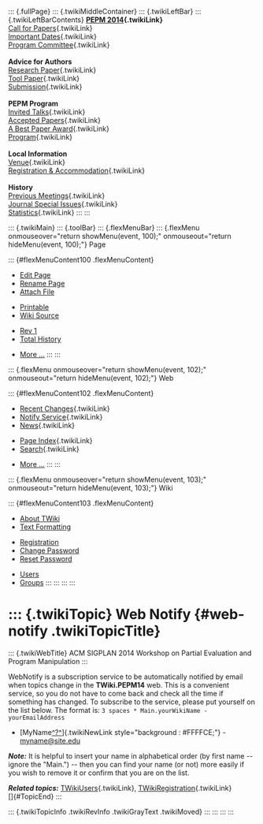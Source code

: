 ::: {.fullPage}
::: {.twikiMiddleContainer}
::: {.twikiLeftBar}
::: {.twikiLeftBarContents}
**[PEPM 2014](WebHome){.twikiLink}**\
[Call for Papers](CallForPapers){.twikiLink}\
[Important Dates](ImportantDates){.twikiLink}\
[Program Committee](ProgramCommittee){.twikiLink}\
\
**Advice for Authors**\
[Research Paper](ResearchPaperAdvice){.twikiLink}\
[Tool Paper](ToolPaperAdvice){.twikiLink}\
[Submission](PaperSubmission){.twikiLink}\
\
**PEPM Program**\
[Invited Talks](InvitedTalks){.twikiLink}\
[Accepted Papers](AcceptedPapers){.twikiLink}\
[A Best Paper Award](ABestPaperAward){.twikiLink}\
[Program](Program){.twikiLink}\
\
**Local Information**\
[Venue](WorkshopVenue){.twikiLink}\
[Registration & Accommodation](RegistrationAndAccomodation){.twikiLink}\
\
**History**\
[Previous Meetings](PreviousMeetings){.twikiLink}\
[Journal Special Issues](SpecialIssues){.twikiLink}\
[Statistics](HistoricalStatistics){.twikiLink}
:::
:::

::: {.twikiMain}
::: {.toolBar}
::: {.flexMenuBar}
::: {.flexMenu onmouseover="return showMenu(event, 100);" onmouseout="return hideMenu(event, 100);"}
Page

::: {#flexMenuContent100 .flexMenuContent}
-   [Edit
    Page](http://www.program-transformation.org/edit/PEPM14/WebNotify?t=1536827690)
-   [Rename
    Page](http://www.program-transformation.org/rename/PEPM14/WebNotify)
-   [Attach
    File](http://www.program-transformation.org/attach/PEPM14/WebNotify)

<!-- -->

-   [Printable](http://www.program-transformation.org/view/PEPM14/WebNotify?skin=print.pattern)
-   [Wiki
    Source](http://www.program-transformation.org/view/PEPM14/WebNotify?skin=text&raw=on&contenttype=text/plain)

<!-- -->

-   [Rev
    1](http://www.program-transformation.org/view/PEPM14/WebNotify?rev=1.1)
-   [Total
    History](http://www.program-transformation.org/rdiff/PEPM14/WebNotify)

<!-- -->

-   [More
    \...](http://www.program-transformation.org/oops/PEPM14/WebNotify?template=oopsmore&param1=1.1&param2=1.1)
:::
:::

::: {.flexMenu onmouseover="return showMenu(event, 102);" onmouseout="return hideMenu(event, 102);"}
Web

::: {#flexMenuContent102 .flexMenuContent}
-   [Recent Changes](WebChanges){.twikiLink}
-   [Notify Service](WebNotify){.twikiLink}
-   [News](WebNews){.twikiLink}

<!-- -->

-   [Page Index](WebIndex){.twikiLink}
-   [Search](WebSearch){.twikiLink}

<!-- -->

-   [More
    \...](http://www.program-transformation.org/oops/PEPM14/WebNotify?template=oopsmore&param1=1.1&param2=1.1)
:::
:::

::: {.flexMenu onmouseover="return showMenu(event, 103);" onmouseout="return hideMenu(event, 103);"}
Wiki

::: {#flexMenuContent103 .flexMenuContent}
-   [About
    TWiki](http://www.program-transformation.org/view/TWiki/WebHome)
-   [Text
    Formatting](http://www.program-transformation.org/view/TWiki/TextFormattingRules)

<!-- -->

-   [Registration](http://www.program-transformation.org/view/TWiki/TWikiRegistration)
-   [Change
    Password](http://www.program-transformation.org/view/TWiki/ChangePassword)
-   [Reset
    Password](http://www.program-transformation.org/view/TWiki/ResetPassword)

<!-- -->

-   [Users](http://www.program-transformation.org/view/Main/TWikiUsers)
-   [Groups](http://www.program-transformation.org/view/Main/TWikiGroups)
:::
:::
:::
:::

::: {.twikiTopic}
Web Notify {#web-notify .twikiTopicTitle}
==========

::: {.twikiWebTitle}
ACM SIGPLAN 2014 Workshop on Partial Evaluation and Program Manipulation
:::

WebNotify is a subscription service to be automatically notified by
email when topics change in the **TWiki.PEPM14** web. This is a
convenient service, so you do not have to come back and check all the
time if something has changed. To subscribe to the service, please put
yourself on the list below. The format is:
`3 spaces * Main.yourWikiName - yourEmailAddress`

-   [MyName[^?^](http://www.program-transformation.org/edit/Main/MyName?topicparent=PEPM14.WebNotify)]{.twikiNewLink
    style="background : #FFFFCE;"} - <myname@site.edu>

***Note:*** It is helpful to insert your name in alphabetical order (by
first name \-- ignore the \"Main.\") \-- then you can find your name (or
not) more easily if you wish to remove it or confirm that you are on the
list.

***Related topics:*** [TWikiUsers](../Main/TWikiUsers){.twikiLink},
[TWikiRegistration](../TWiki/TWikiRegistration){.twikiLink}\
[]{#TopicEnd}
:::

::: {.twikiTopicInfo .twikiRevInfo .twikiGrayText .twikiMoved}
:::
:::
:::
:::
